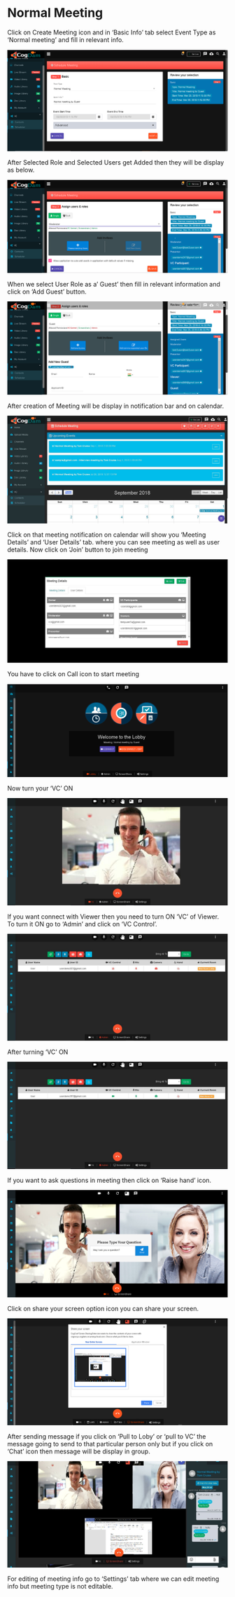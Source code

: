 # Normal Meeting

Click on Create Meeting icon and in ‘Basic Info’ tab select Event Type as ‘Normal meeting’ and fill in relevant info.

![](../../.gitbook/assets/11.png)

After Selected Role and Selected Users get Added then they will be display as below.

![](../../.gitbook/assets/12.png)

When we select User Role as a’ Guest’ then fill in relevant information and click on ‘Add Guest’ button.

![](../../.gitbook/assets/13.png)

After creation of Meeting will be display in notification bar and on calendar.

![](../../.gitbook/assets/14.png)

Click on that meeting notification on calendar will show you ‘Meeting Details’ and ‘User Details’ tab. where you can see meeting as well as user details. Now click on ‘Join’ button to join meeting

![](../../.gitbook/assets/image%20%2881%29.png)

You have to click on Call icon to start meeting

![](../../.gitbook/assets/image%20%2898%29.png)

Now turn your ‘VC’ ON

![](../../.gitbook/assets/image%20%2867%29.png)

If you want connect with Viewer then you need to turn ON ‘VC’ of Viewer. To turn it ON go to ‘Admin’ and click on ‘VC Control’.

![](../../.gitbook/assets/image%20%28130%29.png)

After turning ‘VC’ ON

![](../../.gitbook/assets/image%20%2869%29.png)

If you want to ask questions in meeting then click on ‘Raise hand’ icon.

![](../../.gitbook/assets/image%20%28145%29.png)

Click on share your screen option icon you can share your screen.

![](../../.gitbook/assets/popup_ss.png)

After sending message if you click on ‘Pull to Loby’ or ‘pull to VC’ the message going to send to that particular person only but if you click on ‘Chat’ icon then message will be display in group.

![Image shown with screen-share and chat](../../.gitbook/assets/image%20%28113%29.png)

For editing of meeting info go to ‘Settings’ tab where we can edit meeting info but meeting type is not editable.


